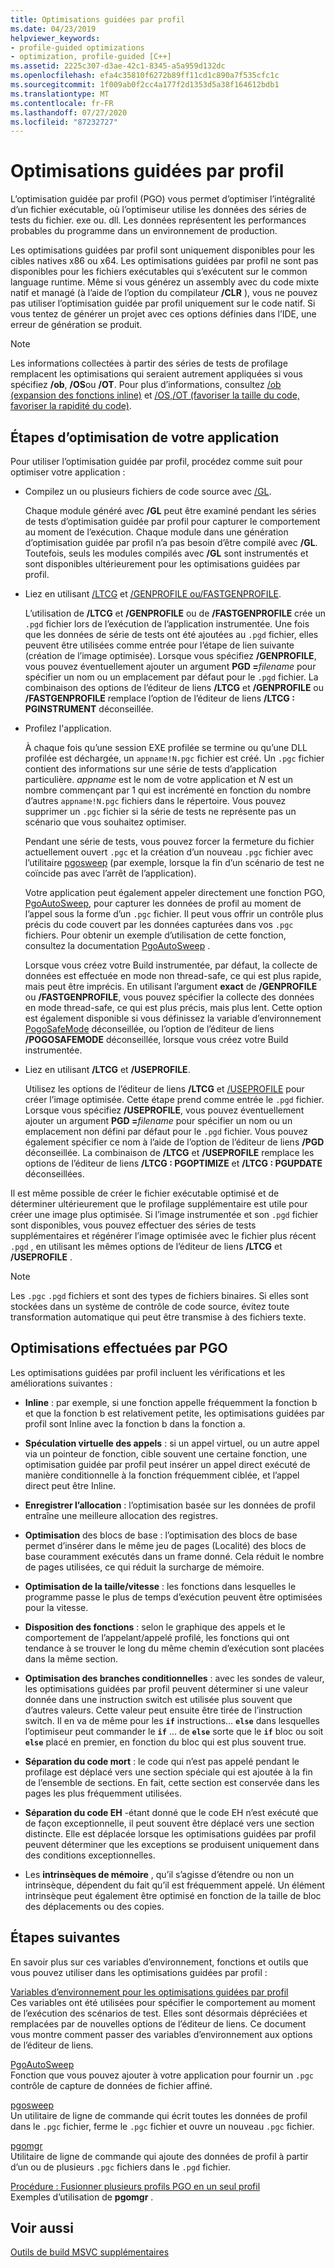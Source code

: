 ```yaml
---
title: Optimisations guidées par profil
ms.date: 04/23/2019
helpviewer_keywords:
- profile-guided optimizations
- optimization, profile-guided [C++]
ms.assetid: 2225c307-d3ae-42c1-8345-a5a959d132dc
ms.openlocfilehash: efa4c35810f6272b89ff11cd1c890a7f535cfc1c
ms.sourcegitcommit: 1f009ab0f2cc4a177f2d1353d5a38f164612bdb1
ms.translationtype: MT
ms.contentlocale: fr-FR
ms.lasthandoff: 07/27/2020
ms.locfileid: "87232727"
---
```

# <a name="profile-guided-optimizations"></a>Optimisations guidées par profil

L’optimisation guidée par profil (PGO) vous permet d’optimiser l’intégralité d’un fichier exécutable, où l’optimiseur utilise les données des séries de tests du fichier. exe ou. dll. Les données représentent les performances probables du programme dans un environnement de production.

Les optimisations guidées par profil sont uniquement disponibles pour les cibles natives x86 ou x64. Les optimisations guidées par profil ne sont pas disponibles pour les fichiers exécutables qui s’exécutent sur le common language runtime. Même si vous générez un assembly avec du code mixte natif et managé (à l’aide de l’option du compilateur **/CLR** ), vous ne pouvez pas utiliser l’optimisation guidée par profil uniquement sur le code natif. Si vous tentez de générer un projet avec ces options définies dans l’IDE, une erreur de génération se produit.

> [!NOTE]
> Les informations collectées à partir des séries de tests de profilage remplacent les optimisations qui seraient autrement appliquées si vous spécifiez **/ob**, **/OS**ou **/OT**. Pour plus d’informations, consultez [/ob (expansion des fonctions inline)](reference/ob-inline-function-expansion.md) et [/OS,/OT (favoriser la taille du code, favoriser la rapidité du code)](reference/os-ot-favor-small-code-favor-fast-code.md).

## <a name="steps-to-optimize-your-app"></a>Étapes d’optimisation de votre application

Pour utiliser l’optimisation guidée par profil, procédez comme suit pour optimiser votre application :

- Compilez un ou plusieurs fichiers de code source avec [/GL](reference/gl-whole-program-optimization.md).

   Chaque module généré avec **/GL** peut être examiné pendant les séries de tests d’optimisation guidée par profil pour capturer le comportement au moment de l’exécution. Chaque module dans une génération d’optimisation guidée par profil n’a pas besoin d’être compilé avec **/GL**. Toutefois, seuls les modules compilés avec **/GL** sont instrumentés et sont disponibles ultérieurement pour les optimisations guidées par profil.

- Liez en utilisant [/LTCG](reference/ltcg-link-time-code-generation.md) et [/GENPROFILE ou/FASTGENPROFILE](reference/genprofile-fastgenprofile-generate-profiling-instrumented-build.md).

   L’utilisation de **/LTCG** et **/GENPROFILE** ou de **/FASTGENPROFILE** crée un `.pgd` fichier lors de l’exécution de l’application instrumentée. Une fois que les données de série de tests ont été ajoutées au `.pgd` fichier, elles peuvent être utilisées comme entrée pour l’étape de lien suivante (création de l’image optimisée). Lorsque vous spécifiez **/GENPROFILE**, vous pouvez éventuellement ajouter un argument **PGD =**_filename_ pour spécifier un nom ou un emplacement par défaut pour le `.pgd` fichier. La combinaison des options de l’éditeur de liens **/LTCG** et **/GENPROFILE** ou **/FASTGENPROFILE** remplace l’option de l’éditeur de liens **/LTCG : PGINSTRUMENT** déconseillée.

- Profilez l'application.

   À chaque fois qu’une session EXE profilée se termine ou qu’une DLL profilée est déchargée, un `appname!N.pgc` fichier est créé. Un `.pgc` fichier contient des informations sur une série de tests d’application particulière. *appname* est le nom de votre application et *N* est un nombre commençant par 1 qui est incrémenté en fonction du nombre d’autres `appname!N.pgc` fichiers dans le répertoire. Vous pouvez supprimer un `.pgc` fichier si la série de tests ne représente pas un scénario que vous souhaitez optimiser.

   Pendant une série de tests, vous pouvez forcer la fermeture du fichier actuellement ouvert `.pgc` et la création d’un nouveau `.pgc` fichier avec l’utilitaire [pgosweep](pgosweep.md) (par exemple, lorsque la fin d’un scénario de test ne coïncide pas avec l’arrêt de l’application).

   Votre application peut également appeler directement une fonction PGO, [PgoAutoSweep](pgoautosweep.md), pour capturer les données de profil au moment de l’appel sous la forme d’un `.pgc` fichier. Il peut vous offrir un contrôle plus précis du code couvert par les données capturées dans vos `.pgc` fichiers. Pour obtenir un exemple d’utilisation de cette fonction, consultez la documentation [PgoAutoSweep](pgoautosweep.md) .

   Lorsque vous créez votre Build instrumentée, par défaut, la collecte de données est effectuée en mode non thread-safe, ce qui est plus rapide, mais peut être imprécis. En utilisant l’argument **exact** de **/GENPROFILE** ou **/FASTGENPROFILE**, vous pouvez spécifier la collecte des données en mode thread-safe, ce qui est plus précis, mais plus lent. Cette option est également disponible si vous définissez la variable d’environnement [PogoSafeMode](environment-variables-for-profile-guided-optimizations.md#pogosafemode) déconseillée, ou l’option de l’éditeur de liens **/POGOSAFEMODE** déconseillée, lorsque vous créez votre Build instrumentée.

- Liez en utilisant **/LTCG** et **/USEPROFILE**.

   Utilisez les options de l’éditeur de liens **/LTCG** et [/USEPROFILE](reference/useprofile.md) pour créer l’image optimisée. Cette étape prend comme entrée le `.pgd` fichier. Lorsque vous spécifiez **/USEPROFILE**, vous pouvez éventuellement ajouter un argument **PGD =**_filename_ pour spécifier un nom ou un emplacement non défini par défaut pour le `.pgd` fichier. Vous pouvez également spécifier ce nom à l’aide de l’option de l’éditeur de liens **/PGD** déconseillée. La combinaison de **/LTCG** et **/USEPROFILE** remplace les options de l’éditeur de liens **/LTCG : PGOPTIMIZE** et **/LTCG : PGUPDATE** déconseillées.

Il est même possible de créer le fichier exécutable optimisé et de déterminer ultérieurement que le profilage supplémentaire est utile pour créer une image plus optimisée. Si l’image instrumentée et son `.pgd` fichier sont disponibles, vous pouvez effectuer des séries de tests supplémentaires et régénérer l’image optimisée avec le fichier plus récent `.pgd` , en utilisant les mêmes options de l’éditeur de liens **/LTCG** et **/USEPROFILE** .

> [!NOTE]
> Les `.pgc` `.pgd` fichiers et sont des types de fichiers binaires. Si elles sont stockées dans un système de contrôle de code source, évitez toute transformation automatique qui peut être transmise à des fichiers texte.

## <a name="optimizations-performed-by-pgo"></a>Optimisations effectuées par PGO

Les optimisations guidées par profil incluent les vérifications et les améliorations suivantes :

- **Inline** : par exemple, si une fonction appelle fréquemment la fonction b et que la fonction b est relativement petite, les optimisations guidées par profil sont Inline avec la fonction b dans la fonction a.

- **Spéculation virtuelle des appels** : si un appel virtuel, ou un autre appel via un pointeur de fonction, cible souvent une certaine fonction, une optimisation guidée par profil peut insérer un appel direct exécuté de manière conditionnelle à la fonction fréquemment ciblée, et l’appel direct peut être Inline.

- **Enregistrer l’allocation** : l’optimisation basée sur les données de profil entraîne une meilleure allocation des registres.

- **Optimisation** des blocs de base : l’optimisation des blocs de base permet d’insérer dans le même jeu de pages (Localité) des blocs de base couramment exécutés dans un frame donné. Cela réduit le nombre de pages utilisées, ce qui réduit la surcharge de mémoire.

- **Optimisation de la taille/vitesse** : les fonctions dans lesquelles le programme passe le plus de temps d’exécution peuvent être optimisées pour la vitesse.

- **Disposition des fonctions** : selon le graphique des appels et le comportement de l’appelant/appelé profilé, les fonctions qui ont tendance à se trouver le long du même chemin d’exécution sont placées dans la même section.

- **Optimisation des branches conditionnelles** : avec les sondes de valeur, les optimisations guidées par profil peuvent déterminer si une valeur donnée dans une instruction switch est utilisée plus souvent que d’autres valeurs.  Cette valeur peut ensuite être tirée de l’instruction switch.  Il en va de même pour les **`if`** instructions... **`else`** dans lesquelles l’optimiseur peut commander le **`if`** ... de **`else`** sorte que le **`if`** bloc ou soit **`else`** placé en premier, en fonction du bloc qui est plus souvent true.

- **Séparation du code mort** : le code qui n’est pas appelé pendant le profilage est déplacé vers une section spéciale qui est ajoutée à la fin de l’ensemble de sections. En fait, cette section est conservée dans les pages les plus fréquemment utilisées.

- **Séparation du code EH** -étant donné que le code EH n’est exécuté que de façon exceptionnelle, il peut souvent être déplacé vers une section distincte. Elle est déplacée lorsque les optimisations guidées par profil peuvent déterminer que les exceptions se produisent uniquement dans des conditions exceptionnelles.

- Les **intrinsèques de mémoire** , qu’il s’agisse d’étendre ou non un intrinsèque, dépendent du fait qu’il est fréquemment appelé. Un élément intrinsèque peut également être optimisé en fonction de la taille de bloc des déplacements ou des copies.

## <a name="next-steps"></a>Étapes suivantes

En savoir plus sur ces variables d’environnement, fonctions et outils que vous pouvez utiliser dans les optimisations guidées par profil :

[Variables d’environnement pour les optimisations guidées par profil](environment-variables-for-profile-guided-optimizations.md)<br/>
Ces variables ont été utilisées pour spécifier le comportement au moment de l’exécution des scénarios de test. Elles sont désormais dépréciées et remplacées par de nouvelles options de l’éditeur de liens. Ce document vous montre comment passer des variables d’environnement aux options de l’éditeur de liens.

[PgoAutoSweep](pgoautosweep.md)<br/>
Fonction que vous pouvez ajouter à votre application pour fournir un `.pgc` contrôle de capture de données de fichier affiné.

[pgosweep](pgosweep.md)<br/>
Un utilitaire de ligne de commande qui écrit toutes les données de profil dans le `.pgc` fichier, ferme le `.pgc` fichier et ouvre un nouveau `.pgc` fichier.

[pgomgr](pgomgr.md)<br/>
Utilitaire de ligne de commande qui ajoute des données de profil à partir d’un ou de plusieurs `.pgc` fichiers dans le `.pgd` fichier.

[Procédure : Fusionner plusieurs profils PGO en un seul profil](how-to-merge-multiple-pgo-profiles-into-a-single-profile.md)<br/>
Exemples d’utilisation de **pgomgr** .

## <a name="see-also"></a>Voir aussi

[Outils de build MSVC supplémentaires](reference/c-cpp-build-tools.md)
